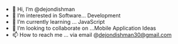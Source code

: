 - 👋 Hi, I’m @dejondishman
- 👀 I’m interested in Software... Development 
- 🌱 I’m currently learning ... JavaScript 
- 💞️ I’m looking to collaborate on ...Mobile Application Ideas 
- 📫 How to reach me ... via email @dejondishman30@gmail.com

<!---
dejondishman/dejondishman is a ✨ special ✨ repository because its `README.md` (this file) appears on your GitHub profile.
You can click the Preview link to take a look at your changes.
--->
